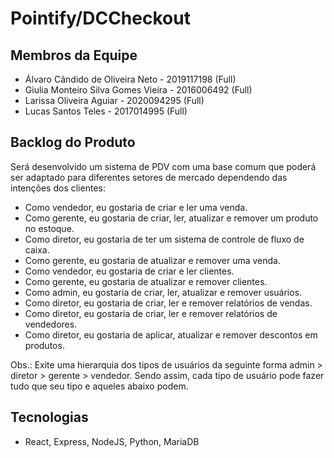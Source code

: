 # Pointify/DCCheckout

## Membros da Equipe
- Álvaro Cândido de Oliveira Neto - 2019117198 (Full)
- Giulia Monteiro Silva Gomes Vieira - 2016006492 (Full)
- Larissa Oliveira Aguiar - 2020094295 (Full)
- Lucas Santos Teles - 2017014995 (Full)
 
## Backlog do Produto
Será desenvolvido um sistema de PDV com uma base comum que poderá ser adaptado para diferentes setores de mercado dependendo das intenções dos clientes:

- Como vendedor, eu gostaria de criar e ler uma venda.
- Como gerente, eu gostaria de criar, ler, atualizar e remover um produto no estoque.
- Como diretor, eu gostaria de ter um sistema de controle de fluxo de caixa.
- Como gerente, eu gostaria de atualizar e remover uma venda.
- Como vendedor, eu gostaria de criar e ler clientes.
- Como gerente, eu gostaria de atualizar e remover clientes.
- Como admin, eu gostaria de criar, ler, atualizar e remover usuários.
- Como diretor, eu gostaria de criar, ler e remover relatórios de vendas.
- Como diretor, eu gostaria de criar, ler e remover relatórios de vendedores.
- Como diretor, eu gostaria de aplicar, atualizar e remover descontos em produtos.

Obs.: Exite uma hierarquia dos tipos de usuários da seguinte forma admin > diretor > gerente > vendedor. Sendo assim, cada tipo de usuário pode fazer tudo que seu tipo e aqueles abaixo podem.

## Tecnologias
- React, Express, NodeJS, Python, MariaDB
